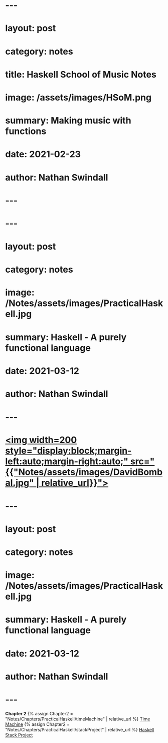 # ---
# layout: post
# category: notes
# title: Haskell School of Music Notes
# image: /assets/images/HSoM.png
# summary: Making music with functions
# date: 2021-02-23
# author: Nathan Swindall
# ---


# ---
# layout: post
# category: notes
# image: /Notes/assets/images/PracticalHaskell.jpg
# summary: Haskell - A purely functional language
# date: 2021-03-12
# author: Nathan Swindall
# ---


# <a href="https://www.udemy.com/course/complete-networking-fundamentals-course-ccna-start/"><img width=200 style="display:block;margin-left:auto;margin-right:auto;" src="{{"Notes/assets/images/DavidBombal.jpg" | relative_url}}"></a>


# ---
# layout: post
# category: notes
# image: /Notes/assets/images/PracticalHaskell.jpg
# summary: Haskell - A purely functional language
# date: 2021-03-12
# author: Nathan Swindall
# ---



**Chapter 2**
{% assign Chapter2 = "Notes/Chapters/PracticalHaskell/timeMachine" | relative_url %} 
<a href="{{Chapter2}}">Time Machine</a>
{% assign Chapter2 = "Notes/Chapters/PracticalHaskell/stackProject" | relative_url %} 
<a href="{{Chapter2}}">Haskell Stack Project</a>
